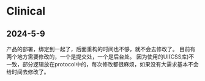 # Clinical

## 2024-5-9
产品的部署，绑定到一起了，后面重构的时间也不够，就不会去修改了。
目前有两个地方需要修改的，一个是提交处，一个是后台处。
因为使用的UI(CSS库)不一致，部分逻辑放在protocol中的，每次修改都很麻烦，如果没有大需求基本不会给时间去修改了。